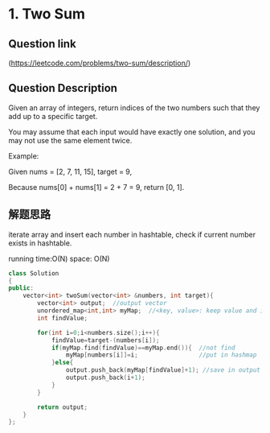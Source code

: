 # 1. Two Sum

## Question link
(https://leetcode.com/problems/two-sum/description/)

## Question Description
Given an array of integers, return indices of the two numbers such that they add up to a specific target.

You may assume that each input would have exactly one solution, and you may not use the same element twice.

Example:

Given nums = [2, 7, 11, 15], target = 9,

Because nums[0] + nums[1] = 2 + 7 = 9,
return [0, 1].


## 解题思路
iterate array and insert each number in hashtable, check if current number exists in hashtable.

running time:O(N)
space: O(N)

```c++
class Solution
{
public:
	vector<int> twoSum(vector<int> &numbers, int target){
		vector<int> output;  //output vector
		unordered_map<int,int> myMap;  //<key, value>: keep value and index
		int findValue;

		for(int i=0;i<numbers.size();i++){
			findValue=target-(numbers[i]);   
			if(myMap.find(findValue)==myMap.end()){  //not find 
				myMap[numbers[i]]=i;      		     //put in hashmap
			}else{
				output.push_back(myMap[findValue]+1); //save in output vector
				output.push_back(i+1);								
			}
		}

		return output;
	}
};
```
